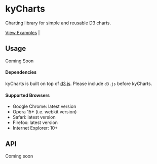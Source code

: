 kyCharts
=======

Charting library for simple and reusable D3 charts.

[View Examples](http://kyh.io/D3/dist/) | 

## Usage
Coming Soon

#### Dependencies
kyCharts is built on top of [d3.js](http://d3js.org/). Please include `d3.js` before kyCharts.

#### Supported Browsers
* Google Chrome: latest version
* Opera 15+ (i.e. webkit version)
* Safari: latest version
* Firefox: latest version
* Internet Explorer: 10+

## API
Coming soon
